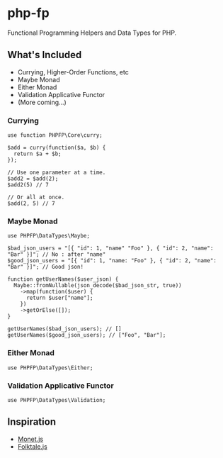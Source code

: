# php-fp
Functional Programming Helpers and Data Types for PHP.

## What's Included
  * Currying, Higher-Order Functions, etc
  * Maybe Monad
  * Either Monad
  * Validation Applicative Functor
  * (More coming...)
  
### Currying

```
use function PHPFP\Core\curry;

$add = curry(function($a, $b) {
  return $a + $b;
});

// Use one parameter at a time.
$add2 = $add(2);
$add2(5) // 7

// Or all at once.
$add(2, 5) // 7
```

### Maybe Monad
```
use PHPFP\DataTypes\Maybe;

$bad_json_users = "[{ "id": 1, "name" "Foo" }, { "id": 2, "name": "Bar" }]"; // No : after "name"
$good_json_users = "[{ "id": 1, "name: "Foo" }, { "id": 2, "name": "Bar" }]"; // Good json!

function getUserNames($user_json) {
  Maybe::fromNullable(json_decode($bad_json_str, true))
    ->map(function($user) {
      return $user["name"];
    })
    ->getOrElse([]);
}

getUserNames($bad_json_users); // []
getUserNames($good_json_users); // ["Foo", "Bar"];
```

### Either Monad
```
use PHPFP\DataTypes\Either;
```

### Validation Applicative Functor
```
use PHPFP\DataTypes\Validation;
```

## Inspiration
  * [Monet.js](https://github.com/cwmyers/monet.js)
  * [Folktale.js](https://github.com/origamitower/folktale)
